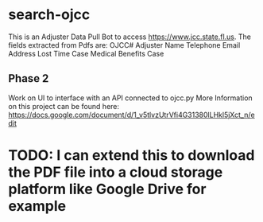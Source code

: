 # search-ojcc

This is an Adjuster Data Pull Bot to access https://www.jcc.state.fl.us.
The fields extracted from Pdfs are:
OJCC#
Adjuster Name
Telephone
Email Address
Lost Time Case
Medical Benefits Case

## Phase 2
Work on UI to interface with an API connected to ojcc.py
More Information on this project can be found here:
https://docs.google.com/document/d/1_v5tlvzUtrVfi4G31380lLHkl5jXct_n/edit

# TODO: I can extend this to download the PDF file into a cloud storage platform like Google Drive for example
